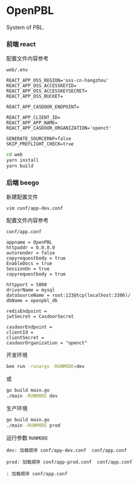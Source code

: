# OpenPBL
System of PBL.


### 前端 react

配置文件内容参考

`web/.env`

```dotenv
REACT_APP_OSS_REGION='oss-cn-hangzhou'
REACT_APP_OSS_ACCESSKEYID=
REACT_APP_OSS_ACCESSKEYSECRET=
REACT_APP_OSS_BUCKET=

REACT_APP_CASDOOR_ENDPOINT=

REACT_APP_CLIENT_ID=
REACT_APP_APP_NAME=
REACT_APP_CASDOOR_ORGANIZATION='openct'

GENERATE_SOURCEMAP=false
SKIP_PREFLIGHT_CHECK=true
```

```bash
cd web
yarn install
yarn build
```


### 后端 beego

新建配置文件

`vim conf/app-dev.conf`

配置文件内容参考

`conf/app.conf`

```
appname = OpenPBL
httpaddr = 0.0.0.0
autorender = false
copyrequestbody = true
EnableDocs = true
SessionOn = true
copyrequestbody = true

httpport = 5000
driverName = mysql
dataSourceName = root:123@tcp(localhost:3306)/
dbName = openpbl_db

redisEndpoint = 
jwtSecret = CasdoorSecret

casdoorEndpoint =
clientId =
clientSecret =
casdoorOrganization = "openct"
```

开发环境
```bash
bee run -runargs -RUNMODE=dev
```
或
```bash
go build main.go
./main -RUNMODE dev
```

生产环境
```bash
go build main.go
./main -RUNMODE prod
```

运行参数
```RUNMODE```
```
dev: 加载顺序 conf/app-dev.conf  conf/app.conf
```
```
prod: 加载顺序 conf/app-prod.conf  conf/app.conf
```
```
: 加载顺序 conf/app.conf
```